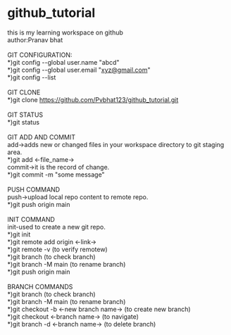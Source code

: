 # github_tutorial
this is my learning workspace on github
<br>
author:Pranav bhat
<br>
<br>
GIT CONFIGURATION:
<br>
*)git config --global user.name "abcd"
<br>
*)git config --global user.email "xyz@gmail.com"
<br>
*)git config --list
<br>
<br>
GIT CLONE
<br>
*)git clone https://github.com/Pvbhat123/github_tutorial.git
<br>
<br>
GIT STATUS
<br>
*)git status
<br>
<br>
GIT ADD AND COMMIT
<br>
add->adds new or changed files in your workspace directory to git staging area.
<br>
*)git add <-file_name->
<br>
commit->it is the record of change.
<br>
*)git commit -m "some message"
<br>
<br>
PUSH COMMAND
<br>
push->upload local repo content to remote repo.
<br>
*)git push origin main
<br>
<br>
INIT COMMAND
<br>
init-used to create a new git repo.
<br>
*)git init
<br>
*)git remote add origin <-link->
<br>
*)git remote -v (to verify remotew)
<br>
*)git branch (to check branch)
<br>
*)git branch -M main (to rename branch)
<br>
*)git push origin main
<br>
<br>
BRANCH COMMANDS
<br>
*)git branch (to check branch)
<br>
*)git branch -M main (to rename branch)
<br>
*)git checkout -b <-new branch name-> (to create new branch)
<br>
*)git checkout <-branch name-> (to navigate)
<br>
*)git branch -d <-branch name-> (to delete branch)
<br>
<br>

